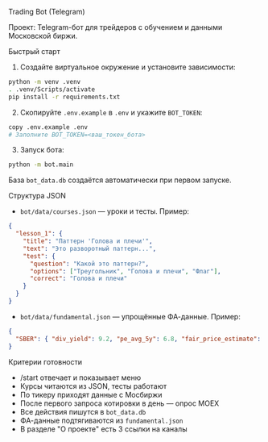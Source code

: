 Trading Bot (Telegram)

Проект: Telegram-бот для трейдеров с обучением и данными Московской биржи.

Быстрый старт

1) Создайте виртуальное окружение и установите зависимости:
```bash
python -m venv .venv
. .venv/Scripts/activate
pip install -r requirements.txt
```

2) Скопируйте `.env.example` в `.env` и укажите `BOT_TOKEN`:
```bash
copy .env.example .env
# Заполните BOT_TOKEN=<ваш_токен_бота>
```

3) Запуск бота:
```bash
python -m bot.main
```

База `bot_data.db` создаётся автоматически при первом запуске.

Структура JSON

- `bot/data/courses.json` — уроки и тесты. Пример:
```json
{
  "lesson_1": {
    "title": "Паттерн 'Голова и плечи'",
    "text": "Это разворотный паттерн...",
    "test": {
      "question": "Какой это паттерн?",
      "options": ["Треугольник", "Голова и плечи", "Флаг"],
      "correct": "Голова и плечи"
    }
  }
}
```

- `bot/data/fundamental.json` — упрощённые ФА-данные. Пример:
```json
{
  "SBER": { "div_yield": 9.2, "pe_avg_5y": 6.8, "fair_price_estimate": 320 }
}
```

Критерии готовности

- /start отвечает и показывает меню
- Курсы читаются из JSON, тесты работают
- По тикеру приходят данные с Мосбиржи
- После первого запроса котировки в день — опрос MOEX
- Все действия пишутся в `bot_data.db`
- ФА-данные подтягиваются из `fundamental.json`
- В разделе "О проекте" есть 3 ссылки на каналы


